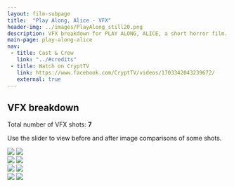 ```yaml
---
layout: film-subpage
title:  "Play Along, Alice - VFX"
header-img: ../images/PlayAlong_still20.png
description: VFX breakdown for PLAY ALONG, ALICE, a short horror film.
main-page: play-along-alice
nav:
 - title: Cast & Crew
   link: "../#credits"
 - title: Watch on CryptTV
   link: https://www.facebook.com/CryptTV/videos/1703342043239672/
   external: true
---
```



## VFX breakdown

Total number of VFX shots: __7__

Use the slider to view before and after image comparisons of some shots.

<section>
<div class='twentytwenty-container'>
  <img src='../images/playAlongVFX_still1_before.jpeg'>
  <img src='../images/playAlongVFX_still1_after.jpeg'>
</div>
</section>
<section>
<div class='twentytwenty-container'>
  <img src='../images/playAlongVFX_still2_before.jpeg'>
  <img src='../images/playAlongVFX_still2_after.jpeg'>
</div>
</section>
<section>
<div class='twentytwenty-container'>
  <img src='../images/playAlongVFX_still3_before.jpeg'>
  <img src='../images/playAlongVFX_still3_after.jpeg'>
</div>
</section>
<section>
<div class='twentytwenty-container'>
  <img src='../images/playAlongVFX_still4_before.jpeg'>
  <img src='../images/playAlongVFX_still4_after.jpeg'>
</div>
</section>
